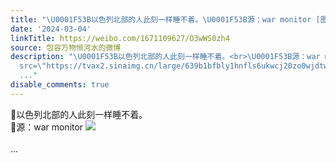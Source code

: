 ```yaml
---
title: "\U0001F53B以色列北部的人此刻一样睡不着。\U0001F53B源：war monitor [图片]"
date: '2024-03-04'
linkTitle: https://weibo.com/1671109627/O3wWS0zh4
source: 包容万物恒河水的微博
description: "\U0001F53B以色列北部的人此刻一样睡不着。<br>\U0001F53B源：war monitor <img style=\"\"
  src=\"https://tvax2.sinaimg.cn/large/639b1bfbly1hnfls6ukwcj20zo0wjdtw.jpg\" referrerpolicy=\"no-referrer\"><br><br>
  ..."
disable_comments: true
---
```

🔻以色列北部的人此刻一样睡不着。<br>🔻源：war monitor <img style="" src="https://tvax2.sinaimg.cn/large/639b1bfbly1hnfls6ukwcj20zo0wjdtw.jpg" referrerpolicy="no-referrer"><br><br> ...